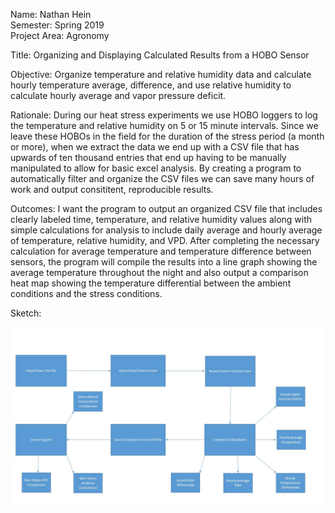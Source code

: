 
Name: Nathan Hein <br /> 
Semester: Spring 2019 <br /> 
Project Area: Agronomy 

Title: Organizing and Displaying Calculated Results from a HOBO Sensor

Objective:
Organize temperature and relative humidity data and calculate hourly temperature average, difference, and use relative humidity to calculate hourly average and vapor pressure deficit.

Rationale:
During our heat stress experiments we use HOBO loggers to log the temperature and relative humidity on 5 or 15 minute intervals.  Since we leave these HOBOs in the field for the duration of the stress period (a month or more), when we extract the data we end up with a CSV file that has upwards of ten thousand entries that end up having to be manually manipulated to allow for basic excel analysis. By creating a program to automatically filter and organize the CSV files we can save many hours of work and output consititent, reproducible results. 

Outcomes:
I want the program to output an organized CSV file that includes clearly labeled time, temperature, and relative humidity values along with simple calculations for analysis to include daily average and hourly average of temperature, relative humidity, and VPD. After completing the necessary calculation for average temperature and temperature difference between sensors, the program will compile the results into a line graph showing the average temperature throughout the night and also output a comparison heat map showing the temperature differential between the ambient conditions and the stress conditions.
 

Sketch:

![](https://raw.githubusercontent.com/nathan-hein/Project/master/Misc_Files/ProjectFigure.jpg)

